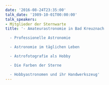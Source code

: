 ```yaml
---
date: '2016-08-24T23:35:00'
talk_date: '1989-10-01T00:00:00'
talk_speakers:
- Mitglieder der Sternwarte
title: '- Amateurastronomie in Bad Kreuznach

  - Professionelle Astronomie

  - Astronomie im täglichen Leben

  - Astrofotografie als Hobby

  - Die Farben der Sterne

  - Hobbyastronomen und ihr Handwerkszeug'
---
```

